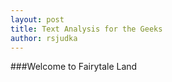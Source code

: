 ```yaml
---
layout: post
title: Text Analysis for the Geeks
author: rsjudka
---
```



###Welcome to Fairytale Land
